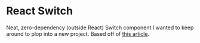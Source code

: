 # React Switch

Neat, zero-dependency (outside React) Switch component I wanted to keep around to plop into a new project. Based off of [this article](https://upmostly.com/tutorials/build-a-react-switch-toggle-component).
